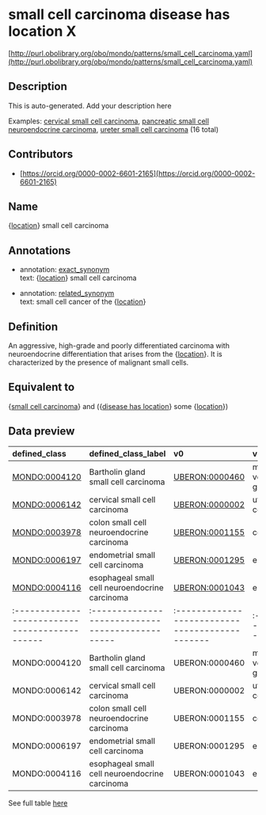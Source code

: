 # small cell carcinoma disease has location X 

[http://purl.obolibrary.org/obo/mondo/patterns/small_cell_carcinoma.yaml](http://purl.obolibrary.org/obo/mondo/patterns/small_cell_carcinoma.yaml)
## Description 

This is auto-generated. Add your description here

Examples: [cervical small cell carcinoma](http://purl.obolibrary.org/obo/MONDO_0006142), [pancreatic small cell neuroendocrine carcinoma](http://purl.obolibrary.org/obo/MONDO_0006348), [ureter small cell carcinoma](http://purl.obolibrary.org/obo/MONDO_0006482) (16 total)
## Contributors 
* [https://orcid.org/0000-0002-6601-2165](https://orcid.org/0000-0002-6601-2165) 
## Name 

{[location](http://www.w3.org/2002/07/owl#Thing)} small cell carcinoma

## Annotations 

* annotation: [exact_synonym](http://www.geneontology.org/formats/oboInOwl#hasExactSynonym)  
text: {[location](http://www.w3.org/2002/07/owl#Thing)} small cell carcinoma

* annotation: [related_synonym](http://www.geneontology.org/formats/oboInOwl#hasRelatedSynonym)  
text: small cell cancer of the {[location](http://www.w3.org/2002/07/owl#Thing)}

## Definition 

An aggressive, high-grade and poorly differentiated carcinoma with neuroendocrine differentiation that arises from the {[location](http://www.w3.org/2002/07/owl#Thing)}. It is characterized by the presence of malignant small cells.

## Equivalent to 

{[small cell carcinoma](http://purl.obolibrary.org/obo/MONDO_0000402)} and ({[disease has location](http://purl.obolibrary.org/obo/RO_0004026)} some {[location](http://www.w3.org/2002/07/owl#Thing)})

## Data preview 
| defined_class                                | defined_class_label                            | v0                                            | v0_label               |
|:---------------------------------------------|:-----------------------------------------------|:----------------------------------------------|:-----------------------|
| [MONDO:0004120](http://purl.obolibrary.org/obo/MONDO_0004120) | Bartholin gland small cell carcinoma           | [UBERON:0000460](http://purl.obolibrary.org/obo/UBERON_0000460) | major vestibular gland |
| [MONDO:0006142](http://purl.obolibrary.org/obo/MONDO_0006142) | cervical small cell carcinoma                  | [UBERON:0000002](http://purl.obolibrary.org/obo/UBERON_0000002) | uterine cervix         |
| [MONDO:0003978](http://purl.obolibrary.org/obo/MONDO_0003978) | colon small cell neuroendocrine carcinoma      | [UBERON:0001155](http://purl.obolibrary.org/obo/UBERON_0001155) | colon                  |
| [MONDO:0006197](http://purl.obolibrary.org/obo/MONDO_0006197) | endometrial small cell carcinoma               | [UBERON:0001295](http://purl.obolibrary.org/obo/UBERON_0001295) | endometrium            |
| [MONDO:0004116](http://purl.obolibrary.org/obo/MONDO_0004116) | esophageal small cell neuroendocrine carcinoma | [UBERON:0001043](http://purl.obolibrary.org/obo/UBERON_0001043) | esophagus              || defined:class                                | defined:class:label                            | v0                                            | v0:label               |
|:---------------------------------------------|:-----------------------------------------------|:----------------------------------------------|:-----------------------|
| MONDO:0004120 | Bartholin gland small cell carcinoma           | UBERON:0000460 | major vestibular gland |
| MONDO:0006142 | cervical small cell carcinoma                  | UBERON:0000002 | uterine cervix         |
| MONDO:0003978 | colon small cell neuroendocrine carcinoma      | UBERON:0001155 | colon                  |
| MONDO:0006197 | endometrial small cell carcinoma               | UBERON:0001295 | endometrium            |
| MONDO:0004116 | esophageal small cell neuroendocrine carcinoma | UBERON:0001043 | esophagus              |

See full table [here](https://github.com/monarch-initiative/mondo/blob/master/src/patterns/data/matches/small_cell_carcinoma.tsv) 
